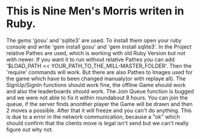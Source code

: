 # This is Nine Men's Morris writen in Ruby.
The gems 'gosu' and 'sqlite3' are used.
To install them open your ruby console and write 'gem install gosu' and 'gem install sqlite3'.
In the Project relative Pathes are used, which is working with old Ruby Version but not with newer.
If you want it to run without relative Pathes you can add '$LOAD_PATH << YOUR_PATH_TO_THE_MILL-MASTER_FOLDER'.
Then the 'require' commands will work.
But there are also Pathes to Images used for the game which have to been changed manualy(or with replaye all).
The SignUp/SignIn functions should work fine, the offline Game should work and also the leaderboards should work.
The Join Queue function is bugged and we were not able to fix it within roundabout 8 hours.
You can join the queue, if the server finds anonther player the Game will be drawn and then 2 moves a possible.
After that it will freeze and you can't do anything.
This is due to a error in the network communication, because a "ok" which should confirm that the clients move is legal isn't send but we can't really figure out why not.
